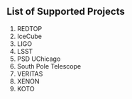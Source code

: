 ## List of Supported Projects

1. REDTOP
2. IceCube
3. LIGO
4. LSST
5. PSD UChicago
6. South Pole Telescope
7. VERITAS
8. XENON
9. KOTO
